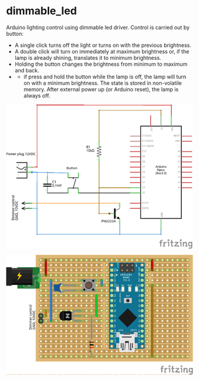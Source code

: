 # dimmable_led
Arduino lighting control using dimmable led driver. Control is carried out by button:
* A single click turns off the light or turns on with the previous brightness.
* A double click will turn on immediately at maximum brightness or, if the lamp is already shining, translates it to minimum brightness.
* Holding the button changes the brightness from minimum to maximum and back.
* * if press and hold the button while the lamp is off, the lamp will turn on with a minimum brightness.
The state is stored in non-volatile memory. After external power up (or Arduino reset), the lamp is always off.

![sheme](https://github.com/ArtHome12/dimmable_led/blob/master/sheme_sheme.png)

![bread board](https://github.com/ArtHome12/dimmable_led/blob/master/sheme_bb.png)

